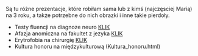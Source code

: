 Są tu różne prezentacje, które robiłam sama lub z kimś (najczęsciej Marią) na 3 roku, a także potrzebne do nich obrazki i inne takie pierdoły.

* Testy fluencji na diagnoze neuro [KLIK](fluencja_prezka.pdf)
* Afazja anomiczna na fakultet z jezyka [KLIK](Afazja_anomiczna.pdf)
* Erytrofobia na chirurgię [KLIK](Erytrofobia_prezka.html)
* Kultura honoru na międzykulturową (Kultura_honoru.html)
